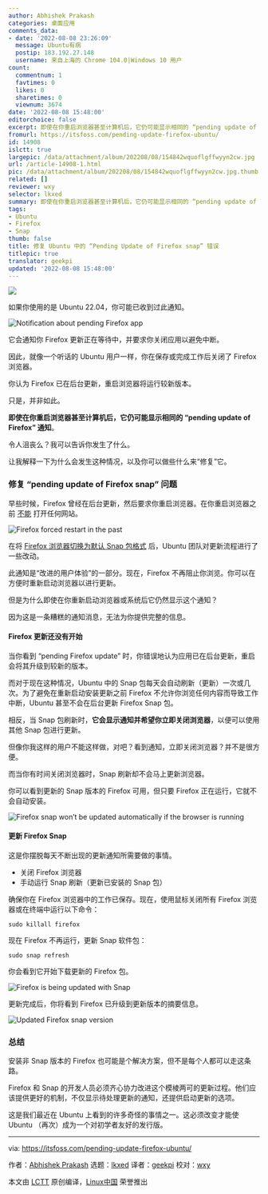 ```yaml
---
author: Abhishek Prakash
categories: 桌面应用
comments_data:
- date: '2022-08-08 23:26:09'
  message: Ubuntu有病
  postip: 183.192.27.148
  username: 来自上海的 Chrome 104.0|Windows 10 用户
count:
  commentnum: 1
  favtimes: 0
  likes: 0
  sharetimes: 0
  viewnum: 3674
date: '2022-08-08 15:48:00'
editorchoice: false
excerpt: 即使在你重启浏览器甚至计算机后，它仍可能显示相同的 “pending update of Firefox” 通知。
fromurl: https://itsfoss.com/pending-update-firefox-ubuntu/
id: 14908
islctt: true
largepic: /data/attachment/album/202208/08/154842wquoflgffwyyn2cw.jpg
url: /article-14908-1.html
pic: /data/attachment/album/202208/08/154842wquoflgffwyyn2cw.jpg.thumb.jpg
related: []
reviewer: wxy
selector: lkxed
summary: 即使在你重启浏览器甚至计算机后，它仍可能显示相同的 “pending update of Firefox” 通知。
tags:
- Ubuntu
- Firefox
- Snap
thumb: false
title: 修复 Ubuntu 中的 “Pending Update of Firefox snap” 错误
titlepic: true
translator: geekpi
updated: '2022-08-08 15:48:00'
---
```


![](/data/attachment/album/202208/08/154842wquoflgffwyyn2cw.jpg)


如果你使用的是 Ubuntu 22.04，你可能已收到过此通知。


![Notification about pending Firefox app](/data/attachment/album/202208/08/154844lb3btmruy0umytqh.png)


它会通知你 Firefox 更新正在等待中，并要求你关闭应用以避免中断。


因此，就像一个听话的 Ubuntu 用户一样，你在保存或完成工作后关闭了 Firefox 浏览器。


你认为 Firefox 已在后台更新，重启浏览器将运行较新版本。


只是，并非如此。


**即使在你重启浏览器甚至计算机后，它仍可能显示相同的 “pending update of Firefox” 通知**。


令人沮丧么？我可以告诉你发生了什么。


让我解释一下为什么会发生这种情况，以及你可以做些什么来“修复”它。


### 修复 “pending update of Firefox snap” 问题


早些时候，Firefox 曾经在后台更新，然后要求你重启浏览器。在你重启浏览器之前 [不能](https://news.itsfoss.com/mozilla-annoying-new-tab/) 打开任何网站。


![Firefox forced restart in the past](/data/attachment/album/202208/08/154928pdg71o4p7y16x77z.png)


在将 [Firefox 浏览器切换为默认 Snap 包格式](https://news.itsfoss.com/ubuntu-firefox-snap-default/) 后，Ubuntu 团队对更新流程进行了一些改动。


此通知是“改进的用户体验”的一部分。现在，Firefox 不再阻止你浏览。你可以在方便时重新启动浏览器以进行更新。


但是为什么即使在你重新启动浏览器或系统后它仍然显示这个通知？


因为这是一条糟糕的通知消息，无法为你提供完整的信息。


#### Firefox 更新还没有开始


当你看到 “pending Firefox update” 时，你错误地认为应用已在后台更新，重启会将其升级到较新的版本。


而对于现在这种情况，Ubuntu 中的 Snap 包每天会自动刷新（更新）一次或几次。为了避免在重新启动安装更新之前 Firefox 不允许你浏览任何内容而导致工作中断，Ubuntu 甚至不会在后台更新 Firefox Snap 包。


相反，当 Snap 包刷新时，**它会显示通知并希望你立即关闭浏览器**，以便可以使用其他 Snap 包进行更新。


但像你我这样的用户不能这样做，对吧？看到通知，立即关闭浏览器？并不是很方便。


而当你有时间关闭浏览器时，Snap 刷新却不会马上更新浏览器。


你可以看到更新的 Snap 版本的 Firefox 可用，但只要 Firefox 正在运行，它就不会自动安装。


![Firefox snap won’t be updated automatically if the browser is running](/data/attachment/album/202208/08/154845ztsnhente36q03c6.png)


#### 更新 Firefox Snap


这是你摆脱每天不断出现的更新通知所需要做的事情。


* 关闭 Firefox 浏览器
* 手动运行 Snap 刷新（更新已安装的 Snap 包）


确保你在 Firefox 浏览器中的工作已保存。现在，使用鼠标关闭所有 Firefox 浏览器或在终端中运行以下命令：



```
sudo killall firefox

```

现在 Firefox 不再运行，更新 Snap 软件包：



```
sudo snap refresh

```

你会看到它开始下载更新的 Firefox 包。


![Firefox is being updated with Snap](/data/attachment/album/202208/08/154845x1bli1eilqj12fnz.png)


更新完成后，你将看到 Firefox 已升级到更新版本的摘要信息。


![Updated Firefox snap version](/data/attachment/album/202208/08/154846d4mbddly1mo4pqsd.png)


### 总结


安装非 Snap 版本的 Firefox 也可能是个解决方案，但不是每个人都可以走这条路。


Firefox 和 Snap 的开发人员必须齐心协力改进这个模棱两可的更新过程。他们应该提供更好的机制，不仅显示待处理更新的通知，还提供启动更新的选项。


这是我们最近在 Ubuntu 上看到的许多奇怪的事情之一。这必须改变才能使 Ubuntu （再次）成为一个对初学者友好的发行版。




---


via: <https://itsfoss.com/pending-update-firefox-ubuntu/>


作者：[Abhishek Prakash](https://itsfoss.com/) 选题：[lkxed](https://github.com/lkxed) 译者：[geekpi](https://github.com/geekpi) 校对：[wxy](https://github.com/wxy)


本文由 [LCTT](https://github.com/LCTT/TranslateProject) 原创编译，[Linux中国](https://linux.cn/) 荣誉推出